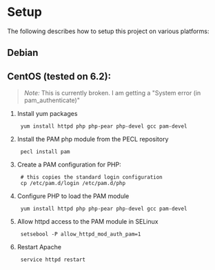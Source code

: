 Setup
=====
The following describes how to setup this project on various platforms:

Debian
------

CentOS (tested on 6.2):
------
> *Note:* This is currently broken. I am getting a "System error (in pam_authenticate)"

1. Install yum packages

		yum install httpd php php-pear php-devel gcc pam-devel

2. Install the PAM php module from the PECL repository

		pecl install pam

3. Create a PAM configuration for PHP:

		# this copies the standard login configuration
		cp /etc/pam.d/login /etc/pam.d/php

4. Configure PHP to load the PAM module

		yum install httpd php php-pear php-devel gcc pam-devel

5. Allow httpd access to the PAM module in SELinux

		setsebool -P allow_httpd_mod_auth_pam=1

5. Restart Apache

		service httpd restart
